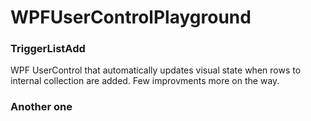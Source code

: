 # WPFUserControlPlayground

### TriggerListAdd 

WPF UserControl that automatically updates visual state when rows to internal collection are added. Few improvments more on the way.

### Another one
